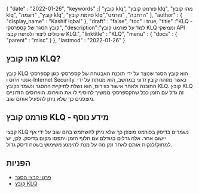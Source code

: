 {
  "date" : "2022-01-26",
  "keywords" :[ "קובץ klq", "פורמט קובץ klq", "מהו קובץ klq", "קובץ", "דוגמה klq", "סיומת קובץ klq","הרחבה", "פורמט" ],
  "author" : {
    "display_name" : "Kashif Iqbal"
},
  "draft" : "false",
  "toc" : true,
  "title" :"KLQ - קובץ הסגר של קספרסקי",
  "description":"למד על פורמט קובץ KLQ וממשקי API שיכולים ליצור ולפתוח קבצי KLQ.",
  "linktitle" : "KLQ",
  "menu" : {
    "docs" : {
      "parent" : "misc"
}
},
  "lastmod" : "2022-01-26"
}

## מהו קובץ KLQ?

קובץ KLQ הוא קובץ הסגר שנוצר על ידי תוכנת האבטחה של קספרסקי כגון קספרסקי אנטי וירוס ו-Internet Security. כאשר מזוהה קובץ זדוני במחשב, הוא מנותח על ידי התוכנה ולאחר אישור כווירוס, הוא נשלח לתיקיית ההסגר ונשמר כקובץ KLQ. קובץ KLQ זה גדל עם הזמן ככל שהקספרסקי ממשיך להוסיף לו את הווירוס. הווירוסים הזדוניים מוצפנים כך שלא ניתן להפעיל אותם שוב.

## פורמט קובץ KLQ - מידע נוסף

קבצי KLQ נשמרים בדיסק בפורמט מוצפן כך שלא ניתן להשתמש בהם שוב על ידי אף יישום אחר. אלה גדלים בגודלם עם חלוף הזמן ויתפסו מקום בדיסק. לכן, יש למחוק/לנקות אותם לאחר זמן מה על מנת להימנע משימוש בשטח דיסק גדול.

## הפניות

* [פרטי קבצי הסגר](https://forum.kaspersky.com/)
* [קובץ KLQ](https://forum.kaspersky.com/?q=klq%20file)

